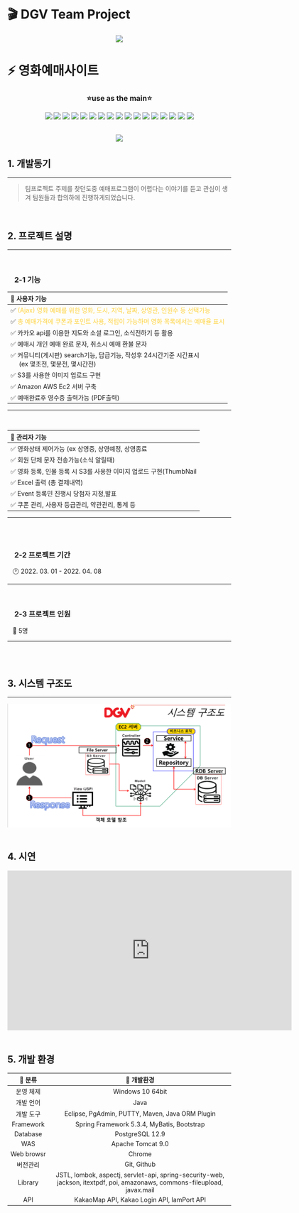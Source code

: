 # :clapper: DGV Team Project


<p align="center">
  <img src="https://capsule-render.vercel.app/api?type=Rounded&color=auto&height=300&section=header&text=DGV&fontSize=90"/>
</p>

# :zap: 영화예매사이트 


<h3 align="center">⭐use as the  main⭐</h3>

<div align="center">
  <img src="https://img.shields.io/badge/Java-007396?style=flat-square&logo=Java&logoColor=white" /> 
  <img src="https://img.shields.io/badge/JavaScript-F7DF1E?style=flat-square&logo=JavaScript&logoColor=white" /> 
  <img src="https://img.shields.io/badge/CSS-1572B6?style=flat-square&logo=CSS3&logoColor=white" />
  <img src="https://img.shields.io/badge/jQuery-0769AD?style=flat-square&logo=jQuery&logoColor=white" /> 
  <img src="https://img.shields.io/badge/AmazonAWS-232F3E?style=flat-square&logo=AmazonAWS&logoColor=white" /> 
  <img src="https://img.shields.io/badge/AmazonS3-569A31?style=flat-square&logo=AmazonS3&logoColor=white" /> 
  <img src="https://img.shields.io/badge/EclipseIDE-2C2255?style=flat-square&logo=EclipseIDE&logoColor=white" />
  <img src="https://img.shields.io/badge/Lodash-3492FF?style=flat-square&logo=Lodash&logoColor=white" />
  <img src="https://img.shields.io/badge/Swiper-6332F6?style=flat-square&logo=Swiper&logoColor=white" />
  <img src="https://img.shields.io/badge/Adobe Photoshop-31A8FF?style=flat-square&logo=Adobe Photoshop&logoColor=white" />
  <img src="https://img.shields.io/badge/Bootstrap-7952B3?style=flat-square&logo=Bootstrap&logoColor=white" />
  <img src="https://img.shields.io/badge/Spring-6DB33F?style=flat-square&logo=Spring&logoColor=white" />
  <img src="https://img.shields.io/badge/Apache Tomcat-F8DC75?style=flat-square&logo=Apache Tomcat&logoColor=white" />
  <img src="https://img.shields.io/badge/PostgreSQL-4169E1?style=flat-square&logo=PostgreSQL&logoColor=white" />
  <img src="https://img.shields.io/badge/Git-F05032?style=flat-square&logo=Git&logoColor=white" />
  <img src="https://img.shields.io/badge/GitHub-181717?style=flat-square&logo=GitHub&logoColor=white" />
  <img src="https://img.shields.io/badge/gitignore.io-204ECF?style=flat-square&logo=gitignore.io&logoColor=white" />
</div>
<br>
<p align="center">
  <img src="https://hits.seeyoufarm.com/api/count/incr/badge.svg?url=https%3A%2F%2Fgithub.com%2FOH-Hyun-ji%2Fdgv%2Fhit-counter&count_bg=%23DFCB00&title_bg=%23DFCB00&icon=aerlingus.svg&icon_color=%2340FF01&title=hits&edge_flat=false" />
</p>

## 1. 개발동기
---
>팀프로젝트 주제를 찾던도중 예매프로그램이 어렵다는 이야기를 듣고 관심이 생겨 팀원들과 합의하에 진행하게되었습니다.

<br>

## 2. 프로젝트 설명
---
<br>

### &nbsp;&nbsp;&nbsp;&nbsp;2-1 기능


|:small_orange_diamond: 사용자 기능 |
|:----------|
|   :white_check_mark: <span style="color: #ffd33d">(Ajax) 영화 예매를 위한 영화, 도시, 지역, 날짜, 상영관, 인원수 등 선택가능 </span>
|   :white_check_mark: <span style="color: #ffd33d">총 예매가격에 쿠폰과 포인트 사용, 적립이 가능하며 영화 목록에서는 예매율    표시</span>| 
|   :white_check_mark: 카카오 api를 이용한 지도와 소셜 로그인, 소식전하기 등 활용|
|   :white_check_mark: 예매시 개인 예매 완료 문자, 취소시 예매 환불 문자|
|   :white_check_mark: 커뮤니티(게시판) search기능, 답급기능, 작성후 24시간기준 시간표시 <br> &nbsp;&nbsp;&nbsp;&nbsp; (ex 몇초전, 몇분전, 몇시간전)|
|   :white_check_mark: S3를 사용한 이미지 업로드 구현|
|   :white_check_mark: Amazon AWS Ec2 서버 구축 |
|   :white_check_mark: 예매완료후 영수증 출력가능 (PDF출력)|

---
<br>


|:small_orange_diamond: 관리자 기능 |
|:----------|
|   :white_check_mark: 영화상태 제어가능 (ex 상영중, 상영예정, 상영종료|
|   :white_check_mark: 회원 단체 문자 전송가능(소식 알릴때)|
|   :white_check_mark: 영화 등록, 인물 등록 시 S3를 사용한 이미지 업로드 구현(ThumbNail|
|   :white_check_mark: Excel 출력 (총 결제내역)|
|   :white_check_mark: Event 등록민 진행시 당첨자 지정,발표|
|   :white_check_mark: 쿠폰 관리, 사용자 등급관리, 약관관리, 통계 등|


---
<br>
<br>

### &nbsp;&nbsp;&nbsp;&nbsp;2-2 프로젝트 기간

&nbsp;&nbsp; :clock1: 2022. 03. 01  - 2022. 04. 08 

---
<br>

### &nbsp;&nbsp;&nbsp;&nbsp;2-3 프로젝트 인원 

&nbsp;&nbsp; :gift_heart: 5명

---

<br>
<br>

## 3. 시스템 구조도
---

<img src="./src/main/webapp/resources/images/dgv_detail.png">

<br>
<br>

## 4. 시연

<iframe width="640" height="360" src="https://www.youtube.com/watch?v=i_KkLC5Is8Q&ab_channel=DGV" frameborder="0" gesture="media" allowfullscreen=""></iframe>

<br>
<br>

## 5. 개발 환경

| :small_blue_diamond: 분류   | :small_orange_diamond: 개발환경 |
|:--------------:|:--------------:|
| 운영 체제 | Windows 10 64bit |
| 개발 언어 | Java |
| 개발 도구 | Eclipse, PgAdmin, PUTTY, Maven, Java ORM Plugin |
| Framework | Spring Framework 5.3.4, MyBatis, Bootstrap |
| Database | PostgreSQL 12.9 |
| WAS | Apache Tomcat 9.0 |
| Web&nbsp;browsr | Chrome | 
| 버전관리 | Git, Github | 
| Library | JSTL, lombok, aspectj, servlet-api, spring-security-web, jackson, itextpdf, poi, amazonaws, commons-fileupload, javax.mail |
| API | KakaoMap API, Kakao Login API, IamPort API | 

<br>
<br>
<br>



